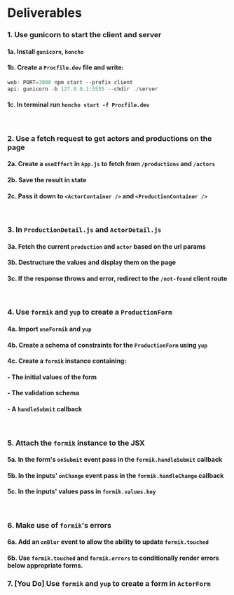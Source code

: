 # Deliverables

### 1. Use gunicorn to start the client and server
#### 1a. Install `gunicorn`, `honcho`
#### 1b. Create a `Procfile.dev` file and write:
```js
web: PORT=3000 npm start --prefix client
api: gunicorn -b 127.0.0.1:5555 --chdir ./server
```
#### 1c. In terminal run `honcho start -f Procfile.dev`
<br />

### 2. Use a fetch request to get actors and productions on the page
#### 2a. Create a `useEffect` in `App.js` to fetch from `/productions` and `/actors`
#### 2b. Save the result in state
#### 2c. Pass it down to `<ActorContainer />` and `<ProductionContainer />`
<br />

### 3. In `ProductionDetail.js` and `ActorDetail.js`
#### 3a. Fetch the current `production` and `actor` based on the url params
#### 3b. Destructure the values and display them on the page
#### 3c. If the response throws and error, redirect to the `/not-found` client route
<br />

### 4. Use `formik` and `yup` to create a `ProductionForm`
#### 4a. Import `useFormik` and `yup`
#### 4b. Create a schema of constraints for the `ProductionForm` using `yup`
#### 4c. Create a `formik` instance containing:
#### - The initial values of the form
#### - The validation schema
#### - A `handleSubmit` callback
<br />

### 5. Attach the `formik` instance to the JSX
#### 5a. In the form's `onSubmit` event pass in the `formik.handleSubmit` callback
#### 5b. In the inputs' `onChange` event pass in the `formik.handleChange` callback
#### 5c. In the inputs' values pass in `formik.values.key` 
<br />

### 6. Make use of `formik`'s errors
#### 6a. Add an `onBlur` event to allow the ability to update `formik.touched`
#### 6b. Use `formik.touched` and `formik.errors` to conditionally render errors below appropriate forms.

### 7. [You Do] Use `formik` and `yup` to create a form in `ActorForm`